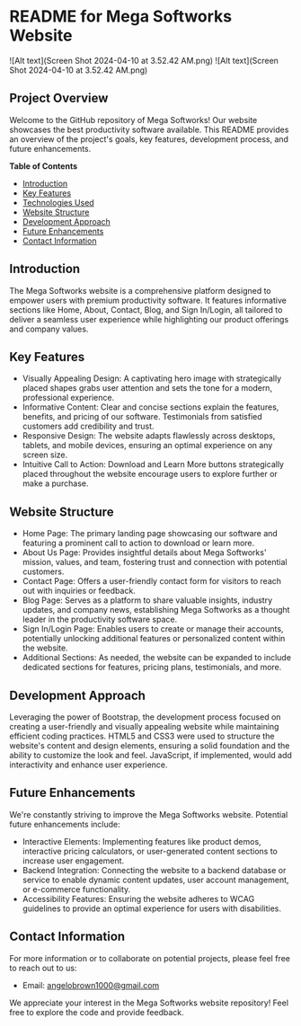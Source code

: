 # README for Mega Softworks Website

![Alt text](Screen Shot 2024-04-10 at 3.52.42 AM.png)
![Alt text](Screen Shot 2024-04-10 at 3.52.42 AM.png)

## Project Overview

Welcome to the GitHub repository of Mega Softworks! Our website showcases the best productivity software available. This README provides an overview of the project's goals, key features, development process, and future enhancements.

**Table of Contents**

- [Introduction](#introduction)
- [Key Features](#key-features)
- [Technologies Used](#technologies-used)
- [Website Structure](#website-structure)
- [Development Approach](#development-approach)
- [Future Enhancements](#future-enhancements)
- [Contact Information](#contact-information)

## Introduction

The Mega Softworks website is a comprehensive platform designed to empower users with premium productivity software. It features informative sections like Home, About, Contact, Blog, and Sign In/Login, all tailored to deliver a seamless user experience while highlighting our product offerings and company values.

## Key Features

* Visually Appealing Design: A captivating hero image with strategically placed shapes grabs user attention and sets the tone for a modern, professional experience.
* Informative Content: Clear and concise sections explain the features, benefits, and pricing of our software. Testimonials from satisfied customers add credibility and trust.
* Responsive Design: The website adapts flawlessly across desktops, tablets, and mobile devices, ensuring an optimal experience on any screen size.
* Intuitive Call to Action: Download and Learn More buttons strategically placed throughout the website encourage users to explore further or make a purchase.

## Website Structure

* Home Page: The primary landing page showcasing our software and featuring a prominent call to action to download or learn more.
* About Us Page: Provides insightful details about Mega Softworks' mission, values, and team, fostering trust and connection with potential customers.
* Contact Page: Offers a user-friendly contact form for visitors to reach out with inquiries or feedback.
* Blog Page: Serves as a platform to share valuable insights, industry updates, and company news, establishing Mega Softworks as a thought leader in the productivity software space.
* Sign In/Login Page: Enables users to create or manage their accounts, potentially unlocking additional features or personalized content within the website.
* Additional Sections: As needed, the website can be expanded to include dedicated sections for features, pricing plans, testimonials, and more.

## Development Approach

Leveraging the power of Bootstrap, the development process focused on creating a user-friendly and visually appealing website while maintaining efficient coding practices. HTML5 and CSS3 were used to structure the website's content and design elements, ensuring a solid foundation and the ability to customize the look and feel. JavaScript, if implemented, would add interactivity and enhance user experience.

## Future Enhancements

We're constantly striving to improve the Mega Softworks website. Potential future enhancements include:

* Interactive Elements: Implementing features like product demos, interactive pricing calculators, or user-generated content sections to increase user engagement.
* Backend Integration: Connecting the website to a backend database or service to enable dynamic content updates, user account management, or e-commerce functionality.
* Accessibility Features: Ensuring the website adheres to WCAG guidelines to provide an optimal experience for users with disabilities.

## Contact Information

For more information or to collaborate on potential projects, please feel free to reach out to us:

* Email: angelobrown1000@gmail.com

We appreciate your interest in the Mega Softworks website repository! Feel free to explore the code and provide feedback.

